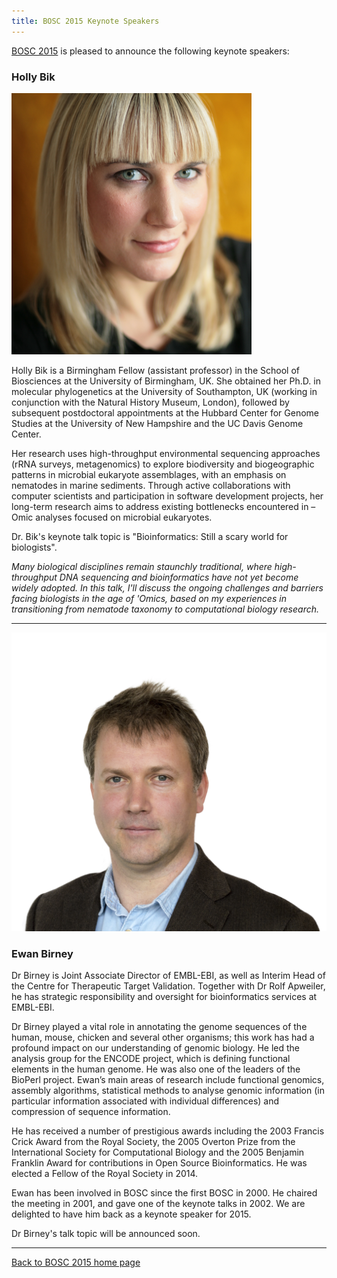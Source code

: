 ```yaml
---
title: BOSC 2015 Keynote Speakers
---
```


[BOSC 2015](BOSC_2015 "wikilink") is pleased to announce the following
keynote speakers:

### Holly Bik

![Holly Bik](HollyBik.png "Holly Bik")

Holly Bik is a Birmingham Fellow (assistant professor) in the School of
Biosciences at the University of Birmingham, UK. She obtained her Ph.D.
in molecular phylogenetics at the University of Southampton, UK (working
in conjunction with the Natural History Museum, London), followed by
subsequent postdoctoral appointments at the Hubbard Center for Genome
Studies at the University of New Hampshire and the UC Davis Genome
Center.

Her research uses high-throughput environmental sequencing approaches
(rRNA surveys, metagenomics) to explore biodiversity and biogeographic
patterns in microbial eukaryote assemblages, with an emphasis on
nematodes in marine sediments. Through active collaborations with
computer scientists and participation in software development projects,
her long-term research aims to address existing bottlenecks encountered
in –Omic analyses focused on microbial eukaryotes.

Dr. Bik's keynote talk topic is "Bioinformatics: Still a scary world for
biologists".

*Many biological disciplines remain staunchly traditional, where
high-throughput DNA sequencing and bioinformatics have not yet become
widely adopted. In this talk, I'll discuss the ongoing challenges and
barriers facing biologists in the age of 'Omics, based on my experiences
in transitioning from nematode taxonomy to computational biology
research.*

------------------------------------------------------------------------

![Ewan Birney](EwanBirney.png "Ewan Birney")

### Ewan Birney

Dr Birney is Joint Associate Director of EMBL-EBI, as well as Interim
Head of the Centre for Therapeutic Target Validation. Together with Dr
Rolf Apweiler, he has strategic responsibility and oversight for
bioinformatics services at EMBL-EBI.

Dr Birney played a vital role in annotating the genome sequences of the
human, mouse, chicken and several other organisms; this work has had a
profound impact on our understanding of genomic biology. He led the
analysis group for the ENCODE project, which is defining functional
elements in the human genome. He was also one of the leaders of the
BioPerl project. Ewan’s main areas of research include functional
genomics, assembly algorithms, statistical methods to analyse genomic
information (in particular information associated with individual
differences) and compression of sequence information.

He has received a number of prestigious awards including the 2003
Francis Crick Award from the Royal Society, the 2005 Overton Prize from
the International Society for Computational Biology and the 2005
Benjamin Franklin Award for contributions in Open Source Bioinformatics.
He was elected a Fellow of the Royal Society in 2014.

Ewan has been involved in BOSC since the first BOSC in 2000. He chaired
the meeting in 2001, and gave one of the keynote talks in 2002. We are
delighted to have him back as a keynote speaker for 2015.

Dr Birney's talk topic will be announced soon.

------------------------------------------------------------------------

[Back to BOSC 2015 home page](BOSC_2015 "wikilink")
